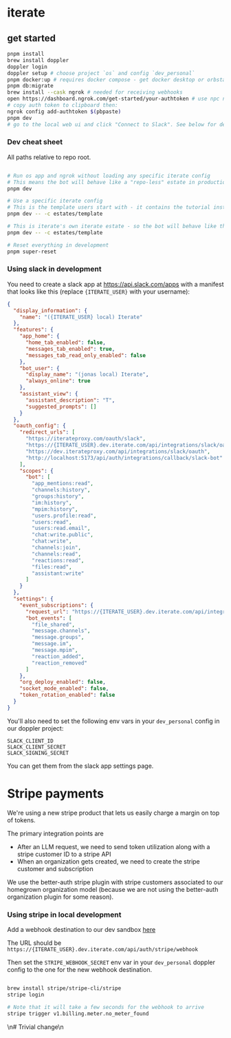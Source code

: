 # iterate

## get started

```bash
pnpm install
brew install doppler
doppler login
doppler setup # choose project `os` and config `dev_personal`
pnpm docker:up # requires docker compose - get docker desktop or orbstack first
pnpm db:migrate
brew install --cask ngrok # needed for receiving webhooks
open https://dashboard.ngrok.com/get-started/your-authtoken # use npc ngrok account from 1password\
# copy auth token to clipboard then:
ngrok config add-authtoken $(pbpaste)
pnpm dev
# go to the local web ui and click "Connect to Slack". See below for details.
```

### Dev cheat sheet

All paths relative to repo root.

```bash

# Run os app and ngrok without loading any specific iterate config
# This means the bot will behave like a "repo-less" estate in production
pnpm dev

# Use a specific iterate config
# This is the template users start with - it contains the tutorial instructions
pnpm dev -- -c estates/template

# This is iterate's own iterate estate - so the bot will behave like the production bot in the iterate slack
pnpm dev -- -c estates/template

# Reset everything in development
pnpm super-reset

```

### Using slack in development

You need to create a slack app at https://api.slack.com/apps with a manifest that looks like this (replace `{ITERATE_USER}` with your username):

```json
{
  "display_information": {
    "name": "({ITERATE_USER} local) Iterate"
  },
  "features": {
    "app_home": {
      "home_tab_enabled": false,
      "messages_tab_enabled": true,
      "messages_tab_read_only_enabled": false
    },
    "bot_user": {
      "display_name": "(jonas local) Iterate",
      "always_online": true
    },
    "assistant_view": {
      "assistant_description": "T",
      "suggested_prompts": []
    }
  },
  "oauth_config": {
    "redirect_urls": [
      "https://iterateproxy.com/oauth/slack",
      "https://{ITERATE_USER}.dev.iterate.com/api/integrations/slack/oauth",
      "https://dev.iterateproxy.com/api/integrations/slack/oauth",
      "http://localhost:5173/api/auth/integrations/callback/slack-bot"
    ],
    "scopes": {
      "bot": [
        "app_mentions:read",
        "channels:history",
        "groups:history",
        "im:history",
        "mpim:history",
        "users.profile:read",
        "users:read",
        "users:read.email",
        "chat:write.public",
        "chat:write",
        "channels:join",
        "channels:read",
        "reactions:read",
        "files:read",
        "assistant:write"
      ]
    }
  },
  "settings": {
    "event_subscriptions": {
      "request_url": "https://{ITERATE_USER}.dev.iterate.com/api/integrations/slack/webhook",
      "bot_events": [
        "file_shared",
        "message.channels",
        "message.groups",
        "message.im",
        "message.mpim",
        "reaction_added",
        "reaction_removed"
      ]
    },
    "org_deploy_enabled": false,
    "socket_mode_enabled": false,
    "token_rotation_enabled": false
  }
}
```

You'll also need to set the following env vars in your `dev_personal` config in our doppler project:

```
SLACK_CLIENT_ID
SLACK_CLIENT_SECRET
SLACK_SIGNING_SECRET
```

You can get them from the slack app settings page.

# Stripe payments

We're using a new stripe product that lets us easily charge a margin on top of tokens.

The primary integration points are

- After an LLM request, we need to send token utilization along with a stripe customer ID to a stripe API
- When an organization gets created, we need to create the stripe customer and subscription

We use the better-auth stripe plugin with stripe customers associated to our homegrown organization model (because we are not using the better-auth organization plugin for some reason).

### Using stripe in local development

Add a webhook destination to our dev sandbox [here](https://dashboard.stripe.com/acct_1SE8neK5uSY4fgf4/test/workbench/webhooks)

The URL should be `https://{ITERATE_USER}.dev.iterate.com/api/auth/stripe/webhook`

Then set the `STRIPE_WEBHOOK_SECRET` env var in your `dev_personal` doppler config to the one for the new webhook destination.

```bash

brew install stripe/stripe-cli/stripe
stripe login

# Note that it will take a few seconds for the webhook to arrive
stripe trigger v1.billing.meter.no_meter_found
```
\n# Trivial change\n
